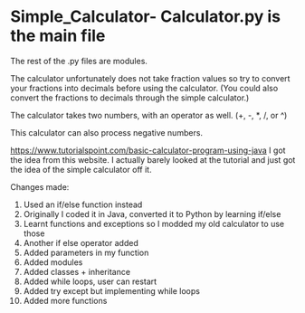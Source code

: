 # Simple_Calculator- Calculator.py is the main file
The rest of the .py files are modules.

The calculator unfortunately does not take fraction values so try to convert your fractions into decimals
before using the calculator. (You could also convert the fractions to decimals through the simple calculator.)

The calculator takes two numbers, with an operator as well. (+, -, *, /, or ^)

This calculator can also process negative numbers.


https://www.tutorialspoint.com/basic-calculator-program-using-java
I got the idea from this website.
I actually barely looked at the tutorial and just got the idea of the simple calculator off it.

Changes made:

1. Used an if/else function instead
2. Originally I coded it in Java, converted it to Python by learning if/else 
3. Learnt functions and exceptions so I modded my old calculator to use those
4. Another if else operator added
5. Added parameters in my function
6. Added modules
7. Added classes + inheritance
8. Added while loops, user can restart
9. Added try except but implementing while loops
10. Added more functions
